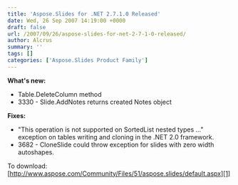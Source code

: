 ```yaml
---
title: 'Aspose.Slides for .NET 2.7.1.0 Released'
date: Wed, 26 Sep 2007 14:19:00 +0000
draft: false
url: /2007/09/26/aspose-slides-for-net-2-7-1-0-released/
author: Alcrus
summary: ''
tags: []
categories: ['Aspose.Slides Product Family']
---
```


**What's new:**  

*   Table.DeleteColumn method
*   3330 - Slide.AddNotes returns created Notes object

**Fixes:**  

*   "This operation is not supported on SortedList nested types ..." exception on tables writing and cloning in the .NET 2.0 framework.
*   3682 - CloneSlide could throw exception for slides with zero width autoshapes.  
    

To download: [http://www.aspose.com/Community/Files/51/aspose.slides/default.aspx][1]




[1]: http://www.aspose.com/Community/Files/51/aspose.slides/default.aspx




